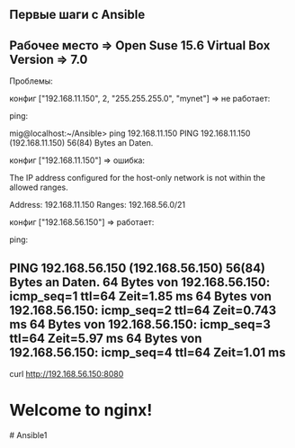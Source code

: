 Первые шаги с Ansible
-------
Рабочее место => Open Suse 15.6
Virtual Box Version => 7.0
------
Проблемы:

конфиг ["192.168.11.150",  2, "255.255.255.0", "mynet"] => не работает:

ping: 

mig@localhost:~/Ansible> ping 192.168.11.150
PING 192.168.11.150 (192.168.11.150) 56(84) Bytes an Daten.

конфиг ["192.168.11.150"] => ошибка:

The IP address configured for the host-only network is not within the
allowed ranges.

Address: 192.168.11.150
Ranges: 192.168.56.0/21

конфиг ["192.168.56.150"] => работает:

ping:

PING 192.168.56.150 (192.168.56.150) 56(84) Bytes an Daten.
64 Bytes von 192.168.56.150: icmp_seq=1 ttl=64 Zeit=1.85 ms
64 Bytes von 192.168.56.150: icmp_seq=2 ttl=64 Zeit=0.743 ms
64 Bytes von 192.168.56.150: icmp_seq=3 ttl=64 Zeit=5.97 ms
64 Bytes von 192.168.56.150: icmp_seq=4 ttl=64 Zeit=1.01 ms
-----
curl http://192.168.56.150:8080

<h1>Welcome to nginx!</h1># Ansible1
